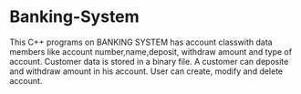 # Banking-System


This C++ programs on BANKING SYSTEM has account classwith data members like account number,name,deposit, withdraw amount and type of account. Customer data is stored in a binary file. A customer can deposite and withdraw amount in his account. User can create, modify and delete account.
